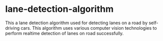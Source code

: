 # lane-detection-algorithm
This a lane detection algorithm used for detecting lanes on a road by self-driving cars. This algorithm uses various computer vision technologies to perform realtime detection of lanes on road successfully.
